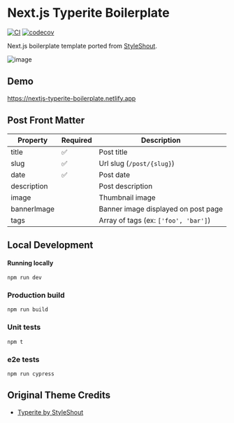 # Next.js Typerite Boilerplate


[![CI](https://github.com/curtistimson/nextjs-typerite-boilerplate/actions/workflows/ci.yml/badge.svg)](https://github.com/curtistimson/nextjs-typerite-boilerplate/actions/workflows/ci.yml) [![codecov](https://codecov.io/gh/curtistimson/nextjs-typerite-boilerplate/branch/main/graph/badge.svg?token=GHHI3NUE8N)](https://codecov.io/gh/curtistimson/nextjs-typerite-boilerplate)

Next.js boilerplate template ported from [StyleShout](https://www.styleshout.com/).

![image](https://user-images.githubusercontent.com/15653985/148108693-546baa8e-2110-45cb-b836-f08358b3bf35.png)


## Demo
https://nextjs-typerite-boilerplate.netlify.app
## Post Front Matter

| Property    | Required | Description                          |
|-------------|----------|--------------------------------------|
| title       | ✅        | Post title                           |
| slug        | ✅        | Url slug (`/post/{slug}`)            |
| date        | ✅        | Post date                            |
| description |          | Post description                     |
| image       |          | Thumbnail image                      |
| bannerImage |          | Banner image displayed on post page  |
| tags        |          | Array of tags (ex: `['foo', 'bar']`) |

## Local Development

#### Running locally
```
npm run dev
```

### Production build
```
npm run build
```

### Unit tests
```
npm t
```

### e2e tests
```
npm run cypress
```

## Original Theme Credits
 - [Typerite by StyleShout](https://www.styleshout.com/say-hi-to-typerite-a-clean-simple-masonry-blog-template/)